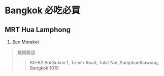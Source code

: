 # Bangkok 必吃必買

## MRT Hua Lamphong
1. See Morakot 
> 燒肉飯店
>> 80-82 Soi Sukon 1, Trimitr Road, Talat Noi, Samphanthawong, Bangkok 1010
